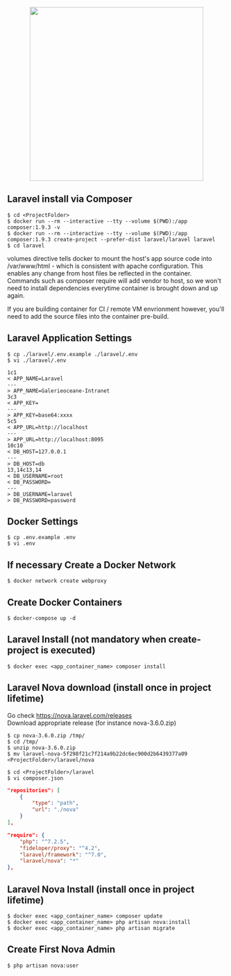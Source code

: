 <p align="center"><img src="https://res.cloudinary.com/dtfbvvkyp/image/upload/v1566331377/laravel-logolockup-cmyk-red.svg" width="400"></p>

## Laravel install via Composer
```shell
$ cd <ProjectFolder>
$ docker run --rm --interactive --tty --volume $(PWD):/app composer:1.9.3 -v
$ docker run --rm --interactive --tty --volume $(PWD):/app composer:1.9.3 create-project --prefer-dist laravel/laravel laravel
$ cd laravel
```

volumes directive tells docker to mount the host's app source code into /var/www/html - which is consistent with apache configuration. This enables any change from host files be reflected in the container. Commands such as composer require will add vendor to host, so we won't need to install dependencies everytime container is brought down and up again.

If you are building container for CI / remote VM envrionment however, you'll need to add the source files into the container pre-build.

## Laravel Application Settings
```shell
$ cp ./laravel/.env.example ./laravel/.env
$ vi ./laravel/.env
```

```shell
1c1
< APP_NAME=Laravel
---
> APP_NAME=Galerieoceane-Intranet
3c3
< APP_KEY=
---
> APP_KEY=base64:xxxx
5c5
< APP_URL=http://localhost
---
> APP_URL=http://localhost:8095
10c10
< DB_HOST=127.0.0.1
---
> DB_HOST=db
13,14c13,14
< DB_USERNAME=root
< DB_PASSWORD=
---
> DB_USERNAME=laravel
> DB_PASSWORD=password
```

## Docker Settings
```shell
$ cp .env.example .env
$ vi .env
```

## If necessary Create a Docker Network
```shell
$ docker network create webproxy
```

## Create Docker Containers
```shell
$ docker-compose up -d
```

## Laravel Install (not mandatory when create-project is executed)
```shell
$ docker exec <app_container_name> composer install
```

## Laravel Nova download (install once in project lifetime)
Go check https://nova.laravel.com/releases  
Download appropriate release (for instance nova-3.6.0.zip)

```shell
$ cp nova-3.6.0.zip /tmp/
$ cd /tmp/
$ unzip nova-3.6.0.zip
$ mv laravel-nova-5f298f21c7f214a9b22dc6ec900d2b6439377a09 <ProjectFolder>/laravel/nova

$ cd <ProjectFolder>/laravel
$ vi composer.json
```

```json
"repositories": [
    {
        "type": "path",
        "url": "./nova"
    }
],
```

```json
"require": {
    "php": "^7.2.5",
    "fideloper/proxy": "^4.2",
    "laravel/framework": "^7.0",
    "laravel/nova": "*"
},
```

## Laravel Nova Install (install once in project lifetime)
```shell
$ docker exec <app_container_name> composer update
$ docker exec <app_container_name> php artisan nova:install
$ docker exec <app_container_name> php artisan migrate
```

## Create First Nova Admin
```shell
$ php artisan nova:user
```
